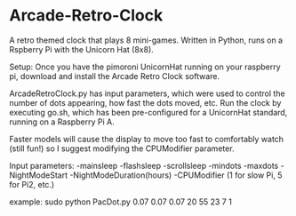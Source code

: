 # Arcade-Retro-Clock
A retro themed clock that plays 8 mini-games.  Written in Python, runs on a Rspberry Pi with the Unicorn Hat (8x8).

Setup:
Once you have the pimoroni UnicornHat running on your raspberry pi, download and install the Arcade Retro Clock software.

ArcadeRetroClock.py has input parameters, which were used to control the number of dots appearing, how fast the dots moved, etc.  Run the clock by executing go.sh, which has been pre-configured for a UnicornHat standard, running on a Raspberry Pi A. 

Faster models will cause the display to move too fast to comfortably watch (still fun!) so I suggest modifying the CPUModifier parameter.

Input parameters:
 -mainsleep
 -flashsleep
 -scrollsleep
 -mindots 
 -maxdots 
 -NightModeStart
 -NightModeDuration(hours)
 -CPUModifier (1 for slow Pi, 5 for Pi2, etc.)

example:  sudo python PacDot.py 0.07 0.07 0.07 20 55 23 7 1
